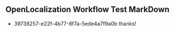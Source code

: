 ## OpenLocalization Workflow Test MarkDown
* 39738257-e22f-4b77-8f7a-5ede4a7f9a0b 
thanks!<!--HONumber=Mar16_HO2-->

